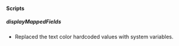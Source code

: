 
#### Scripts

##### displayMappedFields
- Replaced the text color hardcoded values with system variables.